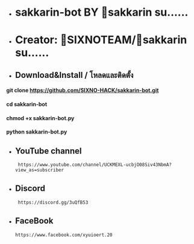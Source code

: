 - # sakkarin-bot BY 🌈sakkarin su......
+   # Creator: 🌈SIXNOTEAM/🌈sakkarin su......

+ ## Download&Install / โหลดและติดตั้ง
 #### git clone https://github.com/SIXNO-HACK/sakkarin-bot.git
 #### cd sakkarin-bot
 #### chmod +x sakkarin-bot.py
 #### python sakkarin-bot.py
- ## YouTube channel
       https://www.youtube.com/channel/UCKMEXL-ucbjO08Siv43NbmA?view_as=subscriber

- ## Discord 
       https://discord.gg/3uQfB53
- ## FaceBook
      https://www.facebook.com/xyuioert.20
